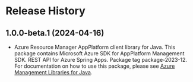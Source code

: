 # Release History

## 1.0.0-beta.1 (2024-04-16)

- Azure Resource Manager AppPlatform client library for Java. This package contains Microsoft Azure SDK for AppPlatform Management SDK. REST API for Azure Spring Apps. Package tag package-2023-12. For documentation on how to use this package, please see [Azure Management Libraries for Java](https://aka.ms/azsdk/java/mgmt).
